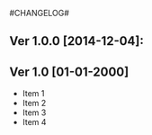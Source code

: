 #CHANGELOG#

Ver 1.0.0 [2014-12-04]:
-------------------------------



Ver 1.0 [01-01-2000]
--------------------

 - Item 1
 - Item 2
 - Item 3
 - Item 4



